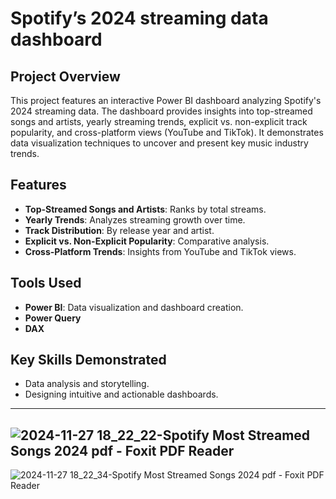 # Spotify’s 2024 streaming data dashboard

## Project Overview

This project features an interactive Power BI dashboard analyzing Spotify's 2024 streaming data. The dashboard provides insights into top-streamed songs and artists, yearly streaming trends, explicit vs. non-explicit track popularity, and cross-platform views (YouTube and TikTok). It demonstrates data visualization techniques to uncover and present key music industry trends.

## Features

- **Top-Streamed Songs and Artists**: Ranks by total streams.
- **Yearly Trends**: Analyzes streaming growth over time.
- **Track Distribution**: By release year and artist.
- **Explicit vs. Non-Explicit Popularity**: Comparative analysis.
- **Cross-Platform Trends**: Insights from YouTube and TikTok views.

## Tools Used

- **Power BI**: Data visualization and dashboard creation.
- **Power Query**
- **DAX**

## Key Skills Demonstrated

- Data analysis and storytelling.
- Designing intuitive and actionable dashboards.
---
![2024-11-27 18_22_22-Spotify Most Streamed Songs 2024 pdf - Foxit PDF Reader](https://github.com/user-attachments/assets/18ebae93-c18f-480e-86c1-5af89bd80463)
---
![2024-11-27 18_22_34-Spotify Most Streamed Songs 2024 pdf - Foxit PDF Reader](https://github.com/user-attachments/assets/9da1f10f-0b09-4044-8565-a248cf6f5fd4)
